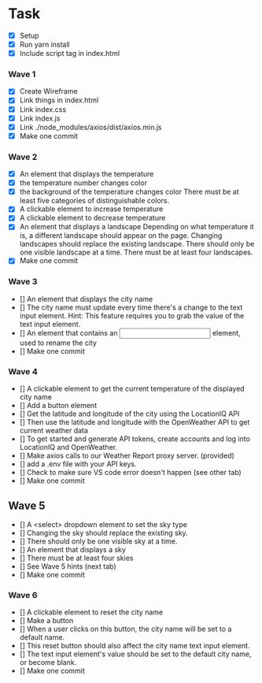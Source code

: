 # Task
- [x] Setup
- [x] Run yarn install
- [x] Include script tag in index.html
### Wave 1
- [x] Create Wireframe
- [x] Link things in index.html
- [x] Link index.css
- [x] Link index.js
- [x] Link ./node_modules/axios/dist/axios.min.js
- [x] Make one commit
### Wave 2
- [x] An element that displays the temperature
- [x] the temperature number changes color
- [x] the background of the temperature changes color
There must be at least five categories of distinguishable colors.
- [x] A clickable element to increase temperature
- [x] A clickable element to decrease temperature
- [x] An element that displays a landscape
Depending on what temperature it is, a different landscape should appear on the page.
Changing landscapes should replace the existing landscape. There should only be one visible landscape at a time.
There must be at least four landscapes.
- [x] Make one commit
### Wave 3
- [] An element that displays the city name
- [] The city name must update every time there's a change to the text input element.
Hint: This feature requires you to grab the value of the text input element.
- [] An element that contains an <input type="text"> element, used to rename the city
- [] Make one commit
### Wave 4
- [] A clickable element to get the current temperature of the displayed city name
- [] Add a button element
- [] Get the latitude and longitude of the city using the LocationIQ API
- [] Then use the latitude and longitude with the OpenWeather API to get current weather data
- [] To get started and generate API tokens, create accounts and log into LocationIQ and OpenWeather.
- [] Make axios calls to our Weather Report proxy server. (provided)
- [] add a .env file with your API keys.
- [] Check to make sure VS code error doesn't happen (see other tab)
- [] Make one commit
## Wave 5
- [] A \<select> dropdown element to set the sky type
- [] Changing the sky should replace the existing sky. 
- [] There should only be one visible sky at a time.
- [] An element that displays a sky
- [] There must be at least four skies
- [] See Wave 5 hints (next tab)
- [] Make one commit
### Wave 6
- [] A clickable element to reset the city name
- [] Make a button
- [] When a user clicks on this button, the city name will be set to a default name.
- [] This reset button should also affect the city name text input element.
- [] The text input element's value should be set to the default city name, or become blank.
- [] Make one commit